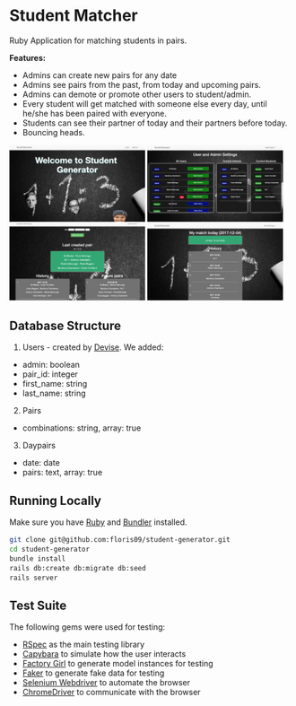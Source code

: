 # Student Matcher

Ruby Application for matching students in pairs.

**Features:**
- Admins can create new pairs for any date
- Admins see pairs from the past, from today and upcoming pairs.
- Admins can demote or promote other users to student/admin.
- Every student will get matched with someone else every day, until he/she has been paired with everyone.
- Students can see their partner of today and their partners before today.
- Bouncing heads.

<img src="https://github.com/floris09/student-generator/blob/master/app/assets/images/Screen%20Shot%202017-12-04%20at%2009.58.53.png" width= "48%" float="left" >

<img src="https://github.com/floris09/student-generator/blob/master/app/assets/images/Screen%20Shot%202017-12-04%20at%2009.59.52.png" width= "48%" float="left" >

<img src="https://github.com/floris09/student-generator/blob/master/app/assets/images/Screen%20Shot%202017-12-04%20at%2010.00.36.png" width= "48%" float="left" >

<img src="https://github.com/floris09/student-generator/blob/master/app/assets/images/Screen%20Shot%202017-12-04%20at%2010.16.21.png" width= "48%" float="left" >

## Database Structure

1. Users - created by [Devise](https://github.com/plataformatec/devise). We added:
  * admin: boolean
  * pair_id: integer
  * first_name: string
  * last_name: string
  
2. Pairs
  * combinations: string, array: true

3. Daypairs
  * date: date
  * pairs: text, array: true

## Running Locally

Make sure you have [Ruby](https://www.ruby-lang.org/en/) and [Bundler](http://bundler.io/) installed.

```bash
git clone git@github.com:floris09/student-generator.git
cd student-generator
bundle install
rails db:create db:migrate db:seed
rails server
```

## Test Suite

The following gems were used for testing:
  * [RSpec](http://rspec.info/) as the main testing library
  * [Capybara](http://teamcapybara.github.io/capybara/) to simulate how the user interacts
  * [Factory Girl](http://www.rubydoc.info/gems/factory_girl/file/GETTING_STARTED.md) to generate model instances for testing
  * [Faker](https://github.com/stympy/faker) to generate fake data for testing
  * [Selenium Webdriver](http://www.seleniumhq.org/) to automate the browser
  * [ChromeDriver](https://sites.google.com/a/chromium.org/chromedriver/) to communicate with the browser
